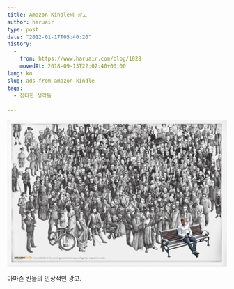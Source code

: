 ```yaml
---
title: Amazon Kindle의 광고
author: haruair
type: post
date: "2012-01-17T05:40:20"
history:
  - 
    from: https://www.haruair.com/blog/1028
    movedAt: 2018-09-13T22:02:40+00:00
lang: ko
slug: ads-from-amazon-kindle
tags:
  - 잡다한 생각들

---
```


![](kindle_0.jpg)

아마존 킨들의 인상적인 광고.
